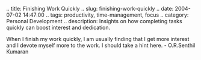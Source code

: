 .. title: Finishing Work Quickly
.. slug: finishing-work-quickly
.. date: 2004-07-02 14:47:00
.. tags: productivity, time-management, focus
.. category: Personal Development
.. description: Insights on how completing tasks quickly can boost interest and dedication.

When I finish my work quickly, I am usually finding that I get more interest and I devote myself more to the work. I should take a hint here. - O.R.Senthil Kumaran